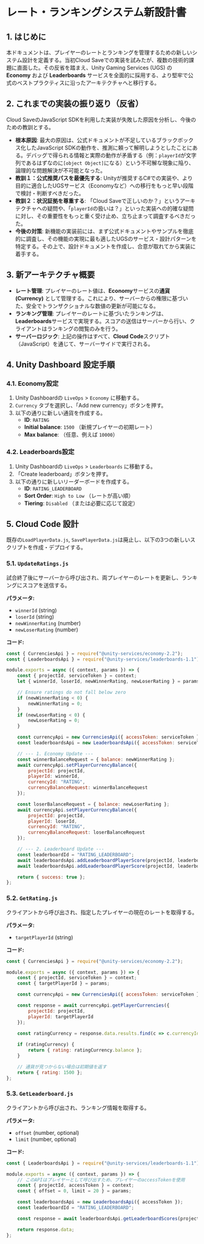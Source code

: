 # レート・ランキングシステム新設計書

## 1. はじめに

本ドキュメントは、プレイヤーのレートとランキングを管理するための新しいシステム設計を定義する。当初Cloud Saveでの実装を試みたが、複数の技術的課題に直面した。その反省を踏まえ、Unity Gaming Services (UGS) の **Economy** および **Leaderboards** サービスを全面的に採用する、より堅牢で公式のベストプラクティスに沿ったアーキテクチャへと移行する。

## 2. これまでの実装の振り返り（反省）

Cloud SaveのJavaScript SDKを利用した実装が失敗した原因を分析し、今後のための教訓とする。

*   **根本原因**: 最大の原因は、公式ドキュメントが不足しているブラックボックス化したJavaScript SDKの動作を、推測に頼って解明しようとしたことにある。デバッグで得られる情報と実際の動作が矛盾する（例：`playerId`が文字列であるはずなのに`[object Object]`になる）という不可解な現象に陥り、論理的な問題解決が不可能となった。
*   **教訓１：公式推奨パスを最優先する**: Unityが推奨するC#での実装や、より目的に適合したUGSサービス（Economyなど）への移行をもっと早い段階で検討・判断すべきだった。
*   **教訓２：状況証拠を尊重する**: 「Cloud Saveで正しいのか？」というアーキテクチャへの疑問や、「`playerId`の扱いは？」といった実装への的確な疑問に対し、その重要性をもっと重く受け止め、立ち止まって調査するべきだった。
*   **今後の対策**: 新機能の実装前には、まず公式ドキュメントやサンプルを徹底的に調査し、その機能の実現に最も適したUGSのサービス・設計パターンを特定する。その上で、設計ドキュメントを作成し、合意が取れてから実装に着手する。

## 3. 新アーキテクチャ概要

*   **レート管理**: プレイヤーのレート値は、**Economy**サービスの**通貨 (Currency)** として管理する。これにより、サーバーからの権限に基づいた、安全でトランザクショナルな数値の更新が可能になる。
*   **ランキング管理**: プレイヤーのレートに基づいたランキングは、**Leaderboards**サービスで実現する。スコアの送信はサーバーから行い、クライアントはランキングの閲覧のみを行う。
*   **サーバーロジック**: 上記の操作はすべて、**Cloud Code**スクリプト（JavaScript）を通じて、サーバーサイドで実行される。

## 4. Unity Dashboard 設定手順

### 4.1. Economy設定

1.  Unity Dashboardの `LiveOps` > `Economy` に移動する。
2.  `Currency` タブを選択し、「Add new currency」ボタンを押す。
3.  以下の通りに新しい通貨を作成する。
    *   **ID**: `RATING`
    *   **Initial balance**: `1500` （新規プレイヤーの初期レート）
    *   **Max balance**: （任意、例えば `10000`）

### 4.2. Leaderboards設定

1.  Unity Dashboardの `LiveOps` > `Leaderboards` に移動する。
2.  「Create leaderboard」ボタンを押す。
3.  以下の通りに新しいリーダーボードを作成する。
    *   **ID**: `RATING_LEADERBOARD`
    *   **Sort Order**: `High to Low` （レートが高い順）
    *   **Tiering**: `Disabled` （または必要に応じて設定）

## 5. Cloud Code 設計

既存の`LoadPlayerData.js`, `SavePlayerData.js`は廃止し、以下の3つの新しいスクリプトを作成・デプロイする。

### 5.1. `UpdateRatings.js`

試合終了後にサーバーから呼び出され、両プレイヤーのレートを更新し、ランキングにスコアを送信する。

**パラメータ:**
*   `winnerId` (string)
*   `loserId` (string)
*   `newWinnerRating` (number)
*   `newLoserRating` (number)

**コード:**
```javascript
const { CurrenciesApi } = require("@unity-services/economy-2.2");
const { LeaderboardsApi } = require("@unity-services/leaderboards-1.1");

module.exports = async ({ context, params }) => {
    const { projectId, serviceToken } = context;
    let { winnerId, loserId, newWinnerRating, newLoserRating } = params;

    // Ensure ratings do not fall below zero
    if (newWinnerRating < 0) {
        newWinnerRating = 0;
    }
    if (newLoserRating < 0) {
        newLoserRating = 0;
    }

    const currencyApi = new CurrenciesApi({ accessToken: serviceToken });
    const leaderboardsApi = new LeaderboardsApi({ accessToken: serviceToken });

    // --- 1. Economy Update ---
    const winnerBalanceRequest = { balance: newWinnerRating };
    await currencyApi.setPlayerCurrencyBalance({
        projectId: projectId,
        playerId: winnerId,
        currencyId: "RATING",
        currencyBalanceRequest: winnerBalanceRequest
    });

    const loserBalanceRequest = { balance: newLoserRating };
    await currencyApi.setPlayerCurrencyBalance({
        projectId: projectId,
        playerId: loserId,
        currencyId: "RATING",
        currencyBalanceRequest: loserBalanceRequest
    });

    // --- 2. Leaderboard Update ---
    const leaderboardId = "RATING_LEADERBOARD";
    await leaderboardsApi.addLeaderboardPlayerScore(projectId, leaderboardId, winnerId, { score: newWinnerRating });
    await leaderboardsApi.addLeaderboardPlayerScore(projectId, leaderboardId, loserId, { score: newLoserRating });

    return { success: true };
};
```

### 5.2. `GetRating.js`

クライアントから呼び出され、指定したプレイヤーの現在のレートを取得する。

**パラメータ:**
*   `targetPlayerId` (string)

**コード:**
```javascript
const { CurrenciesApi } = require("@unity-services/economy-2.2");

module.exports = async ({ context, params }) => {
    const { projectId, serviceToken } = context;
    const { targetPlayerId } = params;

    const currencyApi = new CurrenciesApi({ accessToken: serviceToken });

    const response = await currencyApi.getPlayerCurrencies({
        projectId: projectId,
        playerId: targetPlayerId
    });
    
    const ratingCurrency = response.data.results.find(c => c.currencyId === "RATING");

    if (ratingCurrency) {
        return { rating: ratingCurrency.balance };
    }

    // 通貨が見つからない場合は初期値を返す
    return { rating: 1500 }; 
};
```

### 5.3. `GetLeaderboard.js`

クライアントから呼び出され、ランキング情報を取得する。

**パラメータ:**
*   `offset` (number, optional)
*   `limit` (number, optional)

**コード:**
```javascript
const { LeaderboardsApi } = require("@unity-services/leaderboards-1.1");

module.exports = async ({ context, params }) => {
    // このAPIはプレイヤーとして呼び出すため、プレイヤーのaccessTokenを使用
    const { projectId, accessToken } = context;
    const { offset = 0, limit = 20 } = params;

    const leaderboardsApi = new LeaderboardsApi({ accessToken });
    const leaderboardId = "RATING_LEADERBOARD";

    const response = await leaderboardsApi.getLeaderboardScores(projectId, leaderboardId, { offset, limit });

    return response.data;
};
```
